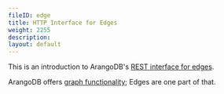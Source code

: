 ```yaml
---
fileID: edge
title: HTTP Interface for Edges
weight: 2255
description: 
layout: default
---
```

This is an introduction to ArangoDB's [REST interface for edges](../../graphs/graphs-edges).

ArangoDB offers [graph functionality](../../graphs/); Edges are one part of that.

